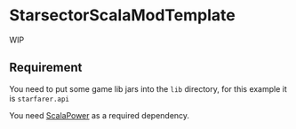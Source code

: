 # StarsectorScalaModTemplate

WIP

## Requirement

You need to put some game lib jars into the `lib` directory, for this example it is `starfarer.api`

You need [ScalaPower](https://github.com/zerodegress/starsector-scalapower) as a required dependency.
